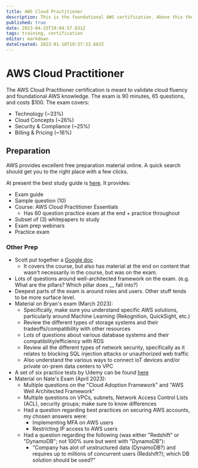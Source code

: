 ```yaml
---
title: AWS Cloud Practitioner
description: This is the foundational AWS certification. Above this there are more focused certifications (e.g. ML Specialty).
published: true
date: 2023-04-25T19:04:57.631Z
tags: training, certification
editor: markdown
dateCreated: 2023-01-18T19:37:33.663Z
---
```


# AWS Cloud Practitioner
The AWS Cloud Practitioner certification is meant to validate cloud fluency and foundational AWS knowledge. The exam is 90 minutes, 65 questions, and costs $100. The exam covers: 
- Technology (~33%)
- Cloud Concepts (~26%)
- Security & Compliance (~25%)
- Billing & Pricing (~16%)

## Preparation
AWS provides excellent free preparation material online. A quick search should get you to the right place with a few clicks. 

At present the best study guide is [here](https://aws.amazon.com/certification/certification-prep/?ch=cta&cta=header&p=2). It provides: 
- Exam guide
- Sample question (10)
- Course: AWS Cloud Practitioner Essentials
  - Has 60 question practice exam at the end + practice throughout
- Subset of (3) whitepapers to study
- Exam prep webinars
- Practice exam

### Other Prep
- Scott put together a [Google doc](https://docs.google.com/document/d/1afmLKGne04hfWemw4tDSxNN6z14VBde6yJiRMQcv7j0/edit#)
  - It covers the course, but also has material at the end on content that wasn't necessarily in the course, but was on the exam.
- Lots of questions around well-architected framework on the exam. (e.g. What are the pillars? Which pillar does __ fall into?)
- Deepest parts of the exam is around roles and users. Other stuff tends to be more surface level. 
- Material on Bryan's exam (March 2023):
	- Specifically, make sure you understand specific AWS solutions, particularly around Machine Learning (Rekognition, QuickSight, etc.)
  - Review the different types of storage systems and their tradeoffs/compatibility with other resources
  - Lots of questions about various database systems and their compatibility/efficiency with RDS
  - Review all the different types of network security, specifically as it relates to blocking SQL injection attacks or unauthorized web traffic
  - Also understand the various ways to connect ioT devices and/or private on-prem data centers to VPC
- A set of six practice tests by Udemy can be found [here](https://drive.google.com/drive/folders/1qGI4t6G-3TK2gFfN0xxtqp9U1SX8K7Ng)
- Material on Nate's Exam (April 2023):
	- Multiple questions on the "Cloud Adoption Framework" and "AWS Well Architected Framework"
  - Multiple questions on VPCs, subnets, Network Access Control Lists (ACL), security groups; make sure to know differences
  - Had a question regarding best practices on securing AWS accounts, my chosen answers were:
  	- Implementing MFA on AWS users
    - Restricting IP access to AWS users
  - Had a question regarding the following (was either "Redshift" or "DynamoDB"; not 100% sure but went with "DynamoDB"):
  	- "Company has alot of unstructured data (DynamoDB?) and requires up to millions of concurrent users (Redshift?); which DB solution should be used?"